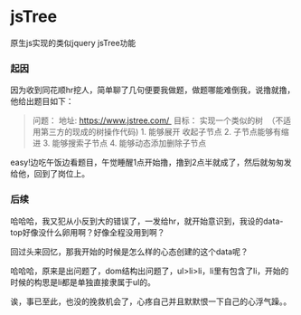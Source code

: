 # jsTree
原生js实现的类似jquery jsTree功能

### 起因

因为收到同花顺hr挖人，简单聊了几句便要我做题，做题哪能难倒我，说撸就撸，他给出题目如下：

>问题：
地址: https://www.jstree.com/ 
目标： 实现一个类似的树  （不适用第三方的现成的树操作代码)
1. 能够展开 收起子节点
2. 子节点能够有缩进
3. 能够搜索子节点
4. 能够动态添加删除子节点

easy!边吃午饭边看题目，午觉睡醒1点开始撸，撸到2点半就成了，然后就匆匆发给他，回到了岗位上。

### 后续

哈哈哈，我又犯从小反到大的错误了，一发给hr，就开始意识到，我设的data-top好像没什么卵用啊？好像全程没用到啊？

回过头来回忆，那我开始的时候是怎么样的心态创建的这个data呢？

哈哈哈，原来是出问题了，dom结构出问题了，ul>li>li，li里有包含了li，开始的时候的构思是li都是单独直接隶属于ul的。

诶，事已至此，也没的挽救机会了，心疼自己并且默默恨一下自己的心浮气躁。。

